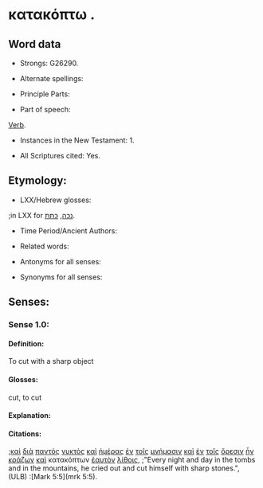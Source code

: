 # κατακόπτω .

<!-- Status: S2=Needs2ndReview -->
<!-- Lexica used for edits: BDAG, FFM, LN, BN, A-S -->

## Word data

* Strongs: G26290.


* Alternate spellings:

* Principle Parts: 

* Part of speech: 

[Verb](http://ugg.readthedocs.io/en/latest/verb.html).

* Instances in the New Testament: 1.

* All Scriptures cited: Yes.

## Etymology: 

* LXX/Hebrew glosses: 

;in LXX for [נכה](//en-uhal/H5221), [כּתת](//en-uhal/H3807).

* Time Period/Ancient Authors: 

* Related words: 

* Antonyms for all senses:

* Synonyms for all senses: 

## Senses:

### Sense 1.0:

#### Definition: 

To cut with a sharp object

#### Glosses:

cut, to cut

#### Explanation:

#### Citations:

;[καὶ](../G25320/01.md) [διὰ](../G12230/01.md) [παντὸς](../G39560/01.md) [νυκτὸς](../G35710/01.md) [καὶ](../G25320/01.md) [ἡμέρας](../G22500/01.md) [ἐν](../G17220/01.md) [τοῖς](../G35880/01.md) [μνήμασιν](../G34180/01.md) [καὶ](../G25320/01.md) [ἐν](../G17220/01.md) [τοῖς](../G35880/01.md) [ὄρεσιν](../G37350/01.md) [ἦν](../G99999/01.md) [κράζων](../G28960/01.md) [καὶ](../G25320/01.md) κατακόπτων [ἑαυτὸν](../G14380/01.md) [λίθοις](../G30370/01.md), 
;"Every night and day in the tombs and in the mountains, he cried out and cut himself with sharp stones.",  (ULB)
:[Mark 5:5](mrk 5:5).


